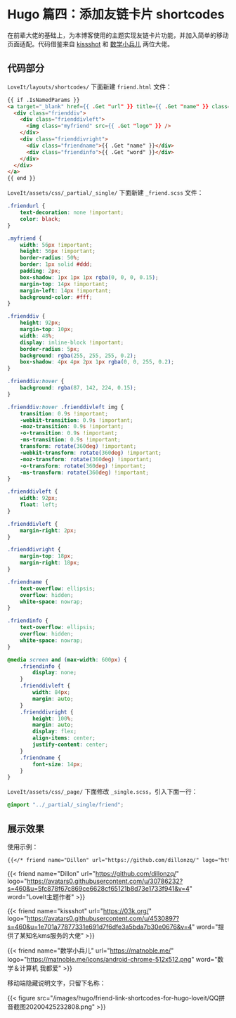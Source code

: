 # Hugo 篇四：添加友链卡片 shortcodes


在前辈大佬的基础上，为本博客使用的主题实现友链卡片功能，并加入简单的移动页面适配。代码借鉴来自 [kissshot](https://github.com/kkkgo/hugo-friendlinks/) 和 [数学小兵儿](https://github.com/MatNoble/hugo-shortcodes-sets/) 两位大佬。

<!--more-->

## 代码部分

`LoveIt/layouts/shortcodes/` 下面新建 `friend.html` 文件：

```html
{{ if .IsNamedParams }}
<a target="_blank" href={{ .Get "url" }} title={{ .Get "name" }} class="friendurl">
  <div class="frienddiv">
    <div class="frienddivleft">
      <img class="myfriend" src={{ .Get "logo" }} />
    </div>
    <div class="frienddivright">
      <div class="friendname">{{ .Get "name" }}</div>
      <div class="friendinfo">{{ .Get "word" }}</div>
    </div>
  </div>
</a>
{{ end }}
```

`LoveIt/assets/css/_partial/_single/` 下面新建 `_friend.scss` 文件：

```scss
.friendurl {
	text-decoration: none !important;
	color: black;
}

.myfriend {
	width: 56px !important;
	height: 56px !important;
	border-radius: 50%;
	border: 1px solid #ddd;
	padding: 2px;
	box-shadow: 1px 1px 1px rgba(0, 0, 0, 0.15);
	margin-top: 14px !important;
	margin-left: 14px !important;
	background-color: #fff;
}

.frienddiv {
	height: 92px;
	margin-top: 10px;
	width: 48%;
	display: inline-block !important;
	border-radius: 5px;
	background: rgba(255, 255, 255, 0.2);
	box-shadow: 4px 4px 2px 1px rgba(0, 0, 255, 0.2);
}

.frienddiv:hover {
	background: rgba(87, 142, 224, 0.15);
}

.frienddiv:hover .frienddivleft img {
	transition: 0.9s !important;
	-webkit-transition: 0.9s !important;
	-moz-transition: 0.9s !important;
	-o-transition: 0.9s !important;
	-ms-transition: 0.9s !important;
	transform: rotate(360deg) !important;
	-webkit-transform: rotate(360deg) !important;
	-moz-transform: rotate(360deg) !important;
	-o-transform: rotate(360deg) !important;
	-ms-transform: rotate(360deg) !important;
}

.frienddivleft {
	width: 92px;
	float: left;
}

.frienddivleft {
	margin-right: 2px;
}

.frienddivright {
	margin-top: 18px;
	margin-right: 18px;
}

.friendname {
	text-overflow: ellipsis;
	overflow: hidden;
	white-space: nowrap;
}

.friendinfo {
	text-overflow: ellipsis;
	overflow: hidden;
	white-space: nowrap;
}

@media screen and (max-width: 600px) {
	.friendinfo {
		display: none;
	}
	.frienddivleft {
		width: 84px;
		margin: auto;
	}
	.frienddivright {
		height: 100%;
		margin: auto;
		display: flex;
		align-items: center;
		justify-content: center;
	}
	.friendname {
		font-size: 14px;
	}
}
```

`LoveIt/assets/css/_page/` 下面修改 `_single.scss`，引入下面一行：

```scss
@import "../_partial/_single/friend";
```

## 展示效果

使用示例：

```markdown
{{</* friend name="Dillon" url="https://github.com/dillonzq/" logo="https://avatars0.githubusercontent.com/u/30786232?s=460&u=5fc878f67c869ce6628cf65121b8d73e1733f941&v=4" word="LoveIt主题作者" */>}}
```

{{< friend name="Dillon" url="https://github.com/dillonzq/" logo="https://avatars0.githubusercontent.com/u/30786232?s=460&u=5fc878f67c869ce6628cf65121b8d73e1733f941&v=4" word="LoveIt主题作者" >}}

{{< friend name="kissshot" url="https://03k.org/" logo="https://avatars0.githubusercontent.com/u/4530897?s=460&u=1e701a77877331e691d7f6dfe3a5bda7b30e0676&v=4" word="提供了某知名kms服务的大佬" >}}

{{< friend name="数学小兵儿" url="https://matnoble.me/" logo="https://matnoble.me/icons/android-chrome-512x512.png" word="数学＆计算机 我都爱" >}}

移动端隐藏说明文字，只留下名称：

{{< figure src="/images/hugo/friend-link-shortcodes-for-hugo-loveit/QQ拼音截图20200425232808.png" >}}
